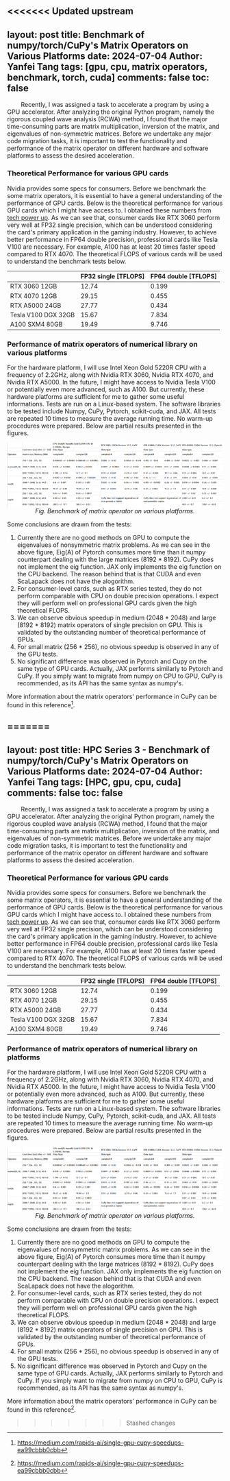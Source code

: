 <<<<<<< Updated upstream
---
layout: post
title: Benchmark of numpy/torch/CuPy's Matrix Operators on Various Platforms
date: 2024-07-04
Author: Yanfei Tang
tags: [gpu, cpu, matrix operators, benchmark, torch, cuda]
comments: false
toc: false
---

&emsp;&emsp; Recently, I was assigned a task to accelerate a program by using a GPU accelerator. After analyzing the original Python program, namely the rigorous coupled wave analysis (RCWA) method, I found that the major time-consuming parts are matrix multiplication, inversion of the matrix, and eigenvalues of non-symmetric matrices. Before we undertake any major code migration tasks, it is important to test the functionality and performance of the matrix operator on different hardware and software platforms to assess the desired acceleration.

<!-- more -->

### Theoretical Performance for various GPU cards

Nvidia provides some specs for consumers. Before we benchmark the some matrix operators, it is essential to have a general understanding of the performance of GPU cards. Below is the theoretical performance for various GPU cards which I might have access to. I obtained these numbers from [tech power up](https://www.techpowerup.com/gpu-specs/a100-sxm4-80-gb.c3746). As we can see that, consumer cards like RTX 3060 perform very well at FP32 single precision, which can be understood considering the card's primary application in the gaming industry. However, to achieve better performance in FP64 double precision, professional cards like Tesla V100 are necessary. For example, A100 has at least 20 times faster speed compared to RTX 4070. The theoretical FLOPS of various cards will be used to understand the benchmark tests below.

|                     | FP32 single [TFLOPS] | FP64 double [TFLOPS] |
|---------------------|----------------------|----------------------|
| RTX 3060 12GB       | 12.74                | 0.199                |
| RTX 4070 12GB       | 29.15                | 0.455                |
| RTX A5000 24GB      | 27.77                | 0.434                |
| Tesla V100 DGX 32GB | 15.67                | 7.834                |
| A100 SXM4 80GB      | 19.49                | 9.746                |


### Performance of matrix operators of numerical library on various platforms

For the hardware platform, I will use Intel Xeon Gold 5220R CPU with a frequency of 2.2GHz, along with Nvidia RTX 3060, Nvidia RTX 4070, and Nvidia RTX A5000. In the future, I might have access to Nvidia Tesla V100 or potentially even more advanced, such as A100. But currently, these hardware platforms are sufficient for me to gather some useful informations. Tests are run on a Linux-based system. The software libraries to be tested include Numpy, CuPy, Pytorch, scikit-cuda, and JAX. All tests are repeated 10 times to measure the average running time. No warm-up procedures were prepared. Below are partial results presented in the figures.

<p align="center">
   <img src="/images/2024/benchmark_gpu.png" alt="drawing" align="middle"/>
   <em>Fig. Benchmark of matrix operator on various platforms.</em>
</p>

Some conclusions are drawn from the tests:
1. Currently there are no good methods on GPU to compute the eigenvalues of nonsymmetric matrix problems. As we can see in the above figure, Eig(A) of Pytorch consumes more time than it numpy counterpart dealing with the large matrices (8192 * 8192). CuPy does not implement the eig function. JAX only implements the eig function on the CPU backend. The reason behind that is that CUDA and even ScaLapack does not have the alogorithm. 
2. For consumer-level cards, such as RTX series tested, they do not perform comparable with CPU on double precision operations. I expect they will perform well on professional GPU cards given the high theoretical FLOPS.
3. We can observe obvious speedup in medium (2048 * 2048) and large (8192 * 8192) matrix operators of single precision on GPU. This is validated by the outstanding number of theoretical performance of GPUs.
4. For small matrix (256 * 256), no obvious speedup is observed in any of the GPU tests.
5. No significant difference was observed in Pytorch and Cupy on the same type of GPU cards. Actually, JAX performs similarly to Pytorch and CuPy. If you simply want to migrate from numpy on CPU to GPU, CuPy is recommended, as its API has the same syntax as numpy's.

More information about the matrix operators' performance in CuPy can be found in this reference[^1].



=======
---
layout: post
title: HPC Series 3 - Benchmark of numpy/torch/CuPy's Matrix Operators on Various Platforms
date: 2024-07-04
Author: Yanfei Tang
tags: [HPC, gpu, cpu, cuda]
comments: false
toc: false
---

&emsp;&emsp; Recently, I was assigned a task to accelerate a program by using a GPU accelerator. After analyzing the original Python program, namely the rigorous coupled wave analysis (RCWA) method, I found that the major time-consuming parts are matrix multiplication, inversion of the matrix, and eigenvalues of non-symmetric matrices. Before we undertake any major code migration tasks, it is important to test the functionality and performance of the matrix operator on different hardware and software platforms to assess the desired acceleration.

<!-- more -->

### Theoretical Performance for various GPU cards

Nvidia provides some specs for consumers. Before we benchmark the some matrix operators, it is essential to have a general understanding of the performance of GPU cards. Below is the theoretical performance for various GPU cards which I might have access to. I obtained these numbers from [tech power up](https://www.techpowerup.com/gpu-specs/a100-sxm4-80-gb.c3746). As we can see that, consumer cards like RTX 3060 perform very well at FP32 single precision, which can be understood considering the card's primary application in the gaming industry. However, to achieve better performance in FP64 double precision, professional cards like Tesla V100 are necessary. For example, A100 has at least 20 times faster speed compared to RTX 4070. The theoretical FLOPS of various cards will be used to understand the benchmark tests below.

|                     | FP32 single [TFLOPS] | FP64 double [TFLOPS] |
|---------------------|----------------------|----------------------|
| RTX 3060 12GB       | 12.74                | 0.199                |
| RTX 4070 12GB       | 29.15                | 0.455                |
| RTX A5000 24GB      | 27.77                | 0.434                |
| Tesla V100 DGX 32GB | 15.67                | 7.834                |
| A100 SXM4 80GB      | 19.49                | 9.746                |


### Performance of matrix operators of numerical library on platforms

For the hardware platform, I will use Intel Xeon Gold 5220R CPU with a frequency of 2.2GHz, along with Nvidia RTX 3060, Nvidia RTX 4070, and Nvidia RTX A5000. In the future, I might have access to Nvidia Tesla V100 or potentially even more advanced, such as A100. But currently, these hardware platforms are sufficient for me to gather some useful informations. Tests are run on a Linux-based system. The software libraries to be tested include Numpy, CuPy, Pytorch, scikit-cuda, and JAX. All tests are repeated 10 times to measure the average running time. No warm-up procedures were prepared. Below are partial results presented in the figures.

<p align="center">
   <img src="/images/2024/benchmark_gpu.png" alt="drawing" align="middle"/>
   <em>Fig. Benchmark of matrix operator on various platforms.</em>
</p>

Some conclusions are drawn from the tests:
1. Currently there are no good methods on GPU to compute the eigenvalues of nonsymmetric matrix problems. As we can see in the above figure, Eig(A) of Pytorch consumes more time than it numpy counterpart dealing with the large matrices (8192 * 8192). CuPy does not implement the eig function. JAX only implements the eig function on the CPU backend. The reason behind that is that CUDA and even ScaLapack does not have the alogorithm. 
2. For consumer-level cards, such as RTX series tested, they do not perform comparable with CPU on double precision operations. I expect they will perform well on professional GPU cards given the high theoretical FLOPS.
3. We can observe obvious speedup in medium (2048 * 2048) and large (8192 * 8192) matrix operators of single precision on GPU. This is validated by the outstanding number of theoretical performance of GPUs.
4. For small matrix (256 * 256), no obvious speedup is observed in any of the GPU tests.
5. No significant difference was observed in Pytorch and Cupy on the same type of GPU cards. Actually, JAX performs similarly to Pytorch and CuPy. If you simply want to migrate from numpy on CPU to GPU, CuPy is recommended, as its API has the same syntax as numpy's.

More information about the matrix operators' performance in CuPy can be found in this reference[^1].



>>>>>>> Stashed changes
[^1]: https://medium.com/rapids-ai/single-gpu-cupy-speedups-ea99cbbb0cbb